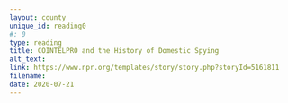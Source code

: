```yaml
---
layout: county 
unique_id: reading0
#: 0
type: reading
title: COINTELPRO and the History of Domestic Spying
alt_text: 
link: https://www.npr.org/templates/story/story.php?storyId=5161811
filename: 
date: 2020-07-21
---
```

